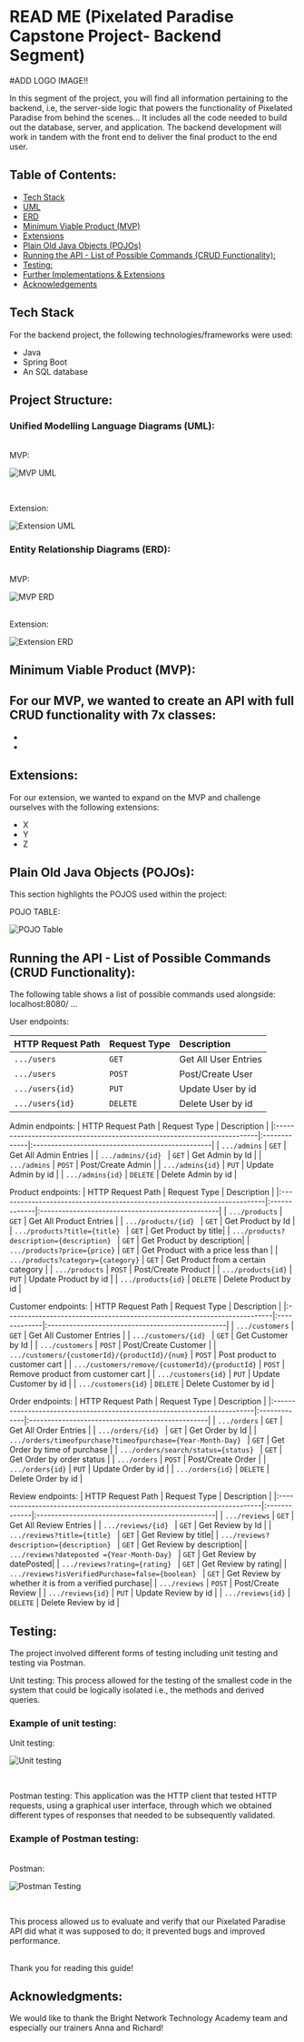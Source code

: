 
# READ ME (Pixelated Paradise Capstone Project- Backend Segment)

#ADD LOGO IMAGE!! 


In this segment of the project, you will find all information pertaining to the backend, i.e, the server-side logic that powers the functionality of Pixelated Paradise from behind the scenes... It includes all the code needed to build out the database, server, and application. The backend development will work in tandem with the front end to deliver the final product to the end user.


## Table of Contents:
- [Tech Stack](#tech-stack)
- [UML](#unified-modelling-language-diagrams-uml)
- [ERD](#entity-relationship-diagrams-erd)
- [Minimum Viable Product (MVP)](#minimum-viable-product-mvp)
- [Extensions](#extensions)
- [Plain Old Java Objects (POJOs)](#plain-old-java-objects-pojos)
- [Running the API - List of Possible Commands (CRUD Functionality):](#running-the-api---list-of-possible-commands-crud-functionality)
- [Testing:](#testing)
- [Further Implementations & Extensions](#further-implementations--extensions)
- [Acknowledgements](#acknowledgments)



## Tech Stack
For the backend project, the following technologies/frameworks were used:

- Java
- Spring Boot
- An SQL database



## Project Structure:
### Unified Modelling Language Diagrams (UML):

<br>
MVP:

![MVP UML]( )

<br>

Extension:

![Extension UML]( )


### Entity Relationship Diagrams (ERD):
<br>
MVP:

![MVP ERD]( )

<br>
Extension:

![Extension ERD]( )


## Minimum Viable Product (MVP):
For our MVP, we wanted to create an API with full CRUD functionality with 7x classes:
- 
- 
- 


## Extensions:
For our extension, we wanted to expand on the MVP and challenge ourselves with the following extensions:
- X
- Y 
- Z



## Plain Old Java Objects (POJOs):

This section highlights the POJOS used within the project:


POJO TABLE:

![POJO Table](Tables/pojo.png)



## Running the API - List of Possible Commands (CRUD Functionality):

The following table shows a list of possible commands used alongside: localhost:8080/ ...


User endpoints: 

| HTTP Request Path                                                        | Request Type | Description                                      |
|:-------------------------------------------------------------------------|:-------------|:-------------------------------------------------|
| `.../users`  | `GET` | Get All User Entries |
| `.../users` | `POST` | Post/Create User |
| `.../users{id}` | `PUT` | Update User by id |
| `.../users{id}` | `DELETE` | Delete User by id |


Admin endpoints: 
| HTTP Request Path                                                        | Request Type | Description                                      |
|:-------------------------------------------------------------------------|:-------------|:-------------------------------------------------|
| `.../admins`  | `GET` | Get All Admin Entries |
| `.../admins/{id} ` | `GET` | Get Admin by Id |
| `.../admins` | `POST` | Post/Create Admin |
| `.../admins{id}` | `PUT` | Update Admin by id |
| `.../admins{id}` | `DELETE` | Delete Admin by id |


Product endpoints: 
| HTTP Request Path                                                        | Request Type | Description                                      |
|:-------------------------------------------------------------------------|:-------------|:-------------------------------------------------|
| `.../products`  | `GET` | Get All Product Entries |
| `.../products/{id} ` | `GET` | Get Product by Id |
| `.../products?title={title} ` | `GET` | Get Product by title|
| `.../products?description={description} ` | `GET` | Get Product by description|
| `.../products?price={price}` | `GET` | Get Product with a price less than |
| `.../products?category={category}` | `GET` | Get Product from a certain category |
| `.../products` | `POST` | Post/Create Product |
| `.../products{id}` | `PUT` | Update Product by id |
| `.../products{id}` | `DELETE` | Delete Product by id |


Customer endpoints: 
| HTTP Request Path                                                        | Request Type | Description                                      |
|:-------------------------------------------------------------------------|:-------------|:-------------------------------------------------|
| `.../customers`  | `GET` | Get All Customer Entries |
| `.../customers/{id} ` | `GET` | Get Customer by Id |
| `.../customers` | `POST` | Post/Create Customer |
| `.../customers/{customerId}/{productId}/{num}` | `POST` | Post product to customer cart |
| `.../customers/remove/{customerId}/{productId}` | `POST` | Remove product from customer cart |
| `.../customers{id}` | `PUT` | Update Customer by id |
| `.../customers{id}` | `DELETE` | Delete Customer by id |

Order endpoints: 
| HTTP Request Path                                                        | Request Type | Description                                      |
|:-------------------------------------------------------------------------|:-------------|:-------------------------------------------------|
| `.../orders`  | `GET` | Get All Order Entries |
| `.../orders/{id} ` | `GET` | Get Order by Id |
| `.../orders/timeofpurchase?timeofpurchase={Year-Month-Day} ` | `GET` | Get Order by time of purchase |
| `.../orders/search/status={status} ` | `GET` | Get Order by order status |
| `.../orders` | `POST` | Post/Create Order |
| `.../orders{id}` | `PUT` | Update Order by id |
| `.../orders{id}` | `DELETE` | Delete Order by id |


Review endpoints: 
| HTTP Request Path                                                        | Request Type | Description                                      |
|:-------------------------------------------------------------------------|:-------------|:-------------------------------------------------|
| `.../reviews`  | `GET` | Get All Review Entries |
| `.../reviews/{id} ` | `GET` | Get Review by Id |
| `.../reviews?title={title} ` | `GET` | Get Review by title|
| `.../reviews?description={description} ` | `GET` | Get Review by description|
| `.../reviews?dateposted ={Year-Month-Day} ` | `GET` | Get Review by datePosted|
| `.../reviews?rating={rating} ` | `GET` | Get Review by rating|
| `.../reviews?isVerifiedPurchase=false={boolean} ` | `GET` | Get Review by whether it is from a verified purchase|
| `.../reviews` | `POST` | Post/Create Review |
| `.../reviews{id}` | `PUT` | Update Review by id |
| `.../reviews{id}` | `DELETE` | Delete Review by id |



## Testing:
The project involved different forms of testing including unit testing and testing via Postman. 

Unit testing: This process allowed for the testing of the smallest code in the system that could be logically isolated i.e., the methods and derived queries. 

### Example of unit testing: 


Unit testing:

![Unit testing](testing-screenshots/unit_testing_example.png
)

<br>

Postman testing: This application was the HTTP client that tested HTTP requests, using a graphical user interface, through which we obtained different types of responses that needed to be subsequently validated.  

### Example of Postman testing: 

<br>
 Postman:

![Postman Testing](testing-screenshots/User-test/INDEX/INDEX.png)

<br>

This process allowed us to evaluate and verify that our Pixelated Paradise API did what it was supposed to do; it prevented bugs and improved performance.

<br/>
Thank you for reading this guide!

## Acknowledgments:
We would like to thank the Bright Network Technology Academy team and especially our trainers Anna and Richard!



